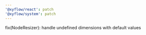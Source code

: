 ```yaml
---
'@xyflow/react': patch
'@xyflow/system': patch
---
```


fix(NodeResizer): handle undefined dimensions with default values
